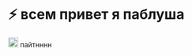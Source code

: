 # ⚡ всем привет я паблуша

<img src="https://cdn.jsdelivr.net/gh/devicons/devicon@latest/icons/python/python-original.svg" width="20" height="20" /> пайтнннн
